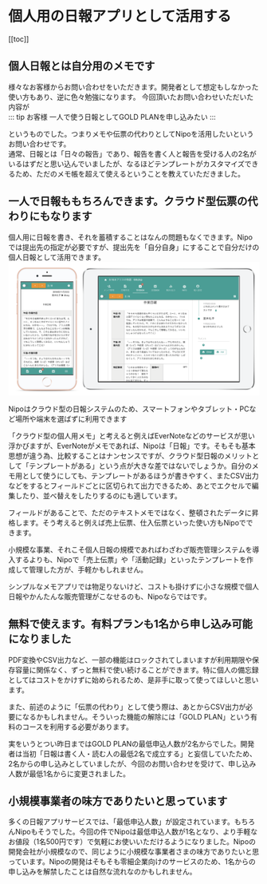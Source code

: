 # 個人用の日報アプリとして活用する
[[toc]]
## 個人日報とは自分用のメモです
様々なお客様からお問い合わせをいただきます。開発者として想定もしなかった使い方もあり、逆に色々勉強になります。
今回頂いたお問い合わせいただいた内容が  
::: tip お客様
一人で使う日報としてGOLD PLANを申し込みたい
:::

というものでした。つまりメモや伝票の代わりとしてNipoを活用したいというお問い合わせです。  
通常、日報とは「日々の報告」であり、報告を書く人と報告を受ける人の2名がいるはずだと思い込んでいましたが、なるほどテンプレートがカスタマイズできるため、ただのメモ帳を超えて使えるということを教えていただきました。

## 一人で日報ももちろんできます。クラウド型伝票の代わりにもなります
個人用に日報を書き、それを蓄積することはなんの問題もなくできます。Nipoでは提出先の指定が必要ですが、提出先を「自分自身」にすることで自分だけの個人日報として活用できます。
![タクシー日報をスマホで書く](./idea/i22.png)

Nipoはクラウド型の日報システムのため、スマートフォンやタブレット・PCなど場所や端末を選ばずに利用できます

<Alice label="外出先でも手軽に使えるのは利点ですね" icon="phone" />
「クラウド型の個人用メモ」と考えると例えばEverNoteなどのサービスが思い浮かびますが、EverNoteがメモであれば、Nipoは「日報」です。そもそも基本思想が違う為、比較することはナンセンスですが、クラウド型日報のメリットとして「テンプレートがある」という点が大きな差ではないでしょうか。自分のメモ用として使うにしても、テンプレートがあるほうが書きやすく、またCSV出力などをするとフィールドごとに区切られて出力できるため、あとでエクセルで編集したり、並べ替えをしたりするのにも適しています。

フィールドがあることで、ただのテキストメモではなく、整頓されたデータに昇格します。そう考えると例えば売上伝票、仕入伝票といった使い方もNipoでできます。

小規模な事業、それこそ個人日報の規模であればわざわざ販売管理システムを導入するよりも、Nipoで「売上伝票」や「活動記録」といったテンプレートを作成して管理した方が、手軽かもしれません。

シンプルなメモアプリでは物足りないけど、コストも掛けずに小さな規模で個人日報やかんたんな販売管理がこなせるのも、Nipoならではです。

## 無料で使えます。有料プランも1名から申し込み可能になりました
PDF変換やCSV出力など、一部の機能はロックされてしまいますが利用期限や保存容量に関係なく、ずっと無料で使い続けることができます。特に個人の備忘録としてはコストをかけずに始められるため、是非手に取って使ってほしいと思います。

また、前述のように「伝票の代わり」として使う際は、あとからCSV出力が必要になるかもしれません。そういった機能の解除には「GOLD PLAN」という有料のコースを利用する必要があります。

実をいうとつい昨日まではGOLD PLANの最低申込人数が2名からでした。開発者は当初「日報は書く人・読む人の最低2名で成立する」と妄信していたため、2名からの申し込みとしていましたが、今回のお問い合わせを受けて、申し込み人数が最低1名からに変更されました。

## 小規模事業者の味方でありたいと思っています
多くの日報アプリサービスでは、「最低申込人数」が設定されています。もちろんNipoもそうでした。今回の件でNipoは最低申込人数が1名となり、より手軽なお値段（1名500円です）で気軽にお使いいただけるようになりました。Nipoの開発会社が小規模なので、同じように小規模な事業者さまの味方でありたいと思っています。Nipoの開発はそもそも零細企業向けのサービスのため、1名からの申し込みを解禁したことは自然な流れなのかもしれません。
